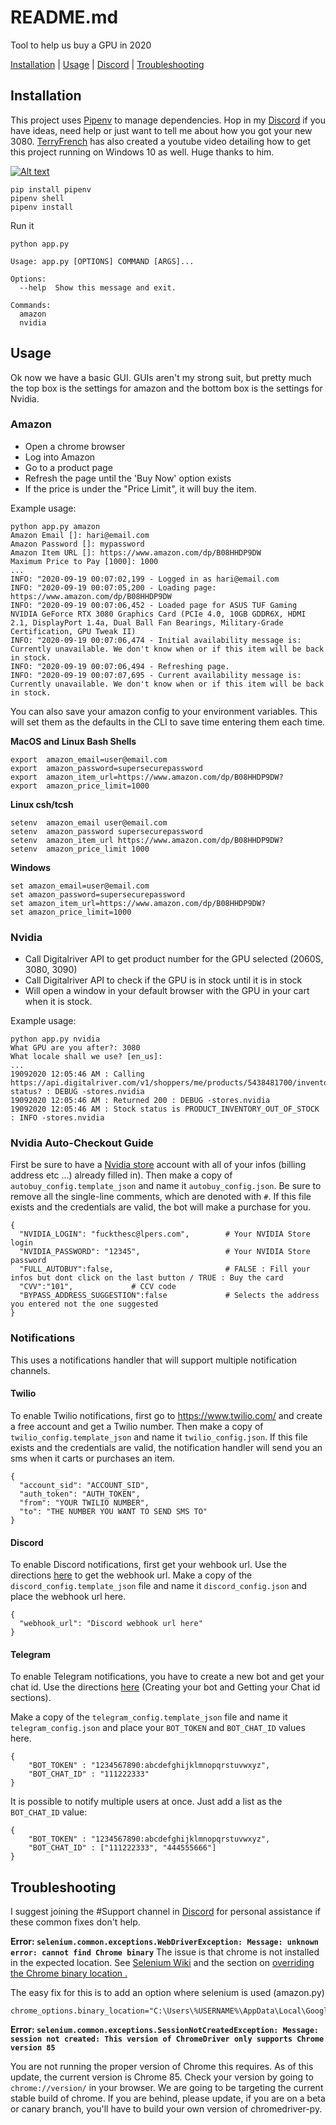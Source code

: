 # README.md

Tool to help us buy a GPU in 2020

[Installation](#Installation) | [Usage](#Usage) | [Discord](https://discord.gg/hQeUbRv)  | [Troubleshooting](#Troubleshooting)
## Installation

This project uses [Pipenv](https://pypi.org/project/pipenv/) to manage dependencies. Hop in my [Discord](https://discord.gg/hQeUbRv) if you have ideas, need help or just want to tell me about how you got your new 3080. [TerryFrench](https://github.com/TerryFrench) has also created a youtube video detailing how to get this project running on Windows 10 as well. Huge thanks to him. 

[![Alt text](https://img.youtube.com/vi/TvOQubunx6o/0.jpg)](https://www.youtube.com/watch?v=TvOQubunx6o)


```
pip install pipenv
pipenv shell 
pipenv install
```

Run it
```
python app.py

Usage: app.py [OPTIONS] COMMAND [ARGS]...

Options:
  --help  Show this message and exit.

Commands:
  amazon
  nvidia
```

## Usage

Ok now we have a basic GUI. GUIs aren't my strong suit, but pretty much the top box is the settings for amazon and
the bottom box is the settings for Nvidia. 

### Amazon 
- Open a chrome browser
- Log into Amazon
- Go to a product page
- Refresh the page until the 'Buy Now' option exists
- If the price is under the "Price Limit", it will buy the item.

Example usage:
```
python app.py amazon
Amazon Email []: hari@email.com
Amazon Password []: mypassword
Amazon Item URL []: https://www.amazon.com/dp/B08HHDP9DW
Maximum Price to Pay [1000]: 1000
...
INFO: "2020-09-19 00:07:02,199 - Logged in as hari@email.com
INFO: "2020-09-19 00:07:05,200 - Loading page: https://www.amazon.com/dp/B08HHDP9DW
INFO: "2020-09-19 00:07:06,452 - Loaded page for ASUS TUF Gaming NVIDIA GeForce RTX 3080 Graphics Card (PCIe 4.0, 10GB GDDR6X, HDMI 2.1, DisplayPort 1.4a, Dual Ball Fan Bearings, Military-Grade Certification, GPU Tweak II)
INFO: "2020-09-19 00:07:06,474 - Initial availability message is: Currently unavailable. We don't know when or if this item will be back in stock.
INFO: "2020-09-19 00:07:06,494 - Refreshing page.
INFO: "2020-09-19 00:07:07,695 - Current availability message is: Currently unavailable. We don't know when or if this item will be back in stock.
```

You can also save your amazon config to your environment variables. This will set them as the defaults in the CLI to save time entering them each time.

**MacOS and Linux Bash Shells**
```
export  amazon_email=user@email.com
export  amazon_password=supersecurepassword
export  amazon_item_url=https://www.amazon.com/dp/B08HHDP9DW?
export  amazon_price_limit=1000
```

**Linux csh/tcsh**
```
setenv  amazon_email user@email.com
setenv  amazon_password supersecurepassword
setenv  amazon_item_url https://www.amazon.com/dp/B08HHDP9DW?
setenv  amazon_price_limit 1000
```

**Windows**
```
set amazon_email=user@email.com
set amazon_password=supersecurepassword
set amazon_item_url=https://www.amazon.com/dp/B08HHDP9DW?
set amazon_price_limit=1000
```


### Nvidia 
- Call Digitalriver API to get product number for the GPU selected (2060S, 3080, 3090)
- Call Digitalriver API to check if the GPU is in stock until it is in stock
- Will open a window in your default browser with the GPU in your cart when it is stock.

Example usage:
```
python app.py nvidia
What GPU are you after?: 3080
What locale shall we use? [en_us]:
...
19092020 12:05:46 AM : Calling https://api.digitalriver.com/v1/shoppers/me/products/5438481700/inventory-status? : DEBUG -stores.nvidia
19092020 12:05:46 AM : Returned 200 : DEBUG -stores.nvidia
19092020 12:05:46 AM : Stock status is PRODUCT_INVENTORY_OUT_OF_STOCK : INFO -stores.nvidia

```

### Nvidia Auto-Checkout Guide
First be sure to have a [Nvidia store](https://www.nvidia.com/en-us/shop/) account with all of your infos (billing address etc ...) already filled in). 
Then make a copy of `autobuy_config.template_json` and name it `autobuy_config.json`. Be sure to remove all the single-line comments, which are denoted with `#`.
If this file exists and the credentials are valid, the bot will make a purchase for you.

```
{
  "NVIDIA_LOGIN": "fuckthesc@lpers.com",        # Your NVIDIA Store login
  "NVIDIA_PASSWORD": "12345",                   # Your NVIDIA Store password
  "FULL_AUTOBUY":false,                         # FALSE : Fill your infos but dont click on the last button / TRUE : Buy the card
  "CVV":"101",             # CCV code
  "BYPASS_ADDRESS_SUGGESTION":false             # Selects the address you entered not the one suggested
}
```

### Notifications
This uses a notifications handler that will support multiple notification channels. 

#### Twilio
To enable Twilio notifications, first go to https://www.twilio.com/ and create a free account and get a Twilio number.
Then make a copy of `twilio_config.template_json` and name it `twilio_config.json`. If this file exists and the credentials are
valid, the notification handler will send you an sms when it carts or purchases an item.
```
{
  "account_sid": "ACCOUNT_SID",
  "auth_token": "AUTH_TOKEN",
  "from": "YOUR TWILIO NUMBER",
  "to": "THE NUMBER YOU WANT TO SEND SMS TO"
}
```

#### Discord
To enable Discord notifications, first get your wehbook url. Use the directions [here](https://support.discord.com/hc/en-us/articles/228383668-Intro-to-Webhooks) to get the webhook url.
Make a copy of the `discord_config.template_json` file and name it `discord_config.json` and place the webhook url here. 
```
{
  "webhook_url": "Discord webhook url here"
}
```

#### Telegram
To enable Telegram notifications, you have to create a new bot and get your chat id. Use the directions [here](https://medium.com/@ManHay_Hong/how-to-create-a-telegram-bot-and-send-messages-with-python-4cf314d9fa3e) (Creating your bot and Getting your Chat id sections).

Make a copy of the `telegram_config.template_json` file and name it `telegram_config.json` and place your `BOT_TOKEN` and `BOT_CHAT_ID` values here. 
```
{
    "BOT_TOKEN" : "1234567890:abcdefghijklmnopqrstuvwxyz",
    "BOT_CHAT_ID" : "111222333"
}
```

It is possible to notify multiple users at once. Just add a list as the `BOT_CHAT_ID` value:

```
{
    "BOT_TOKEN" : "1234567890:abcdefghijklmnopqrstuvwxyz",
    "BOT_CHAT_ID" : ["111222333", "444555666"]
}
```


## Troubleshooting

I suggest joining the #Support channel in [Discord](https://discord.gg/hQeUbRv) for personal assistance if these common fixes don't help.

**Error: ```selenium.common.exceptions.WebDriverException: Message: unknown error: cannot find Chrome binary```** 
The issue is that chrome is not installed in the expected location. See [Selenium Wiki](https://github.com/SeleniumHQ/selenium/wiki/ChromeDriver#requirements) and the section on [overriding the Chrome binary location .](https://sites.google.com/a/chromium.org/chromedriver/capabilities#TOC-Using-a-Chrome-executable-in-a-non-standard-location)

The easy fix for this is to add an option where selenium is used (amazon.py)
```
chrome_options.binary_location="C:\Users\%USERNAME%\AppData\Local\Google\Chrome\Application\chrome.exe"
```

**Error: ```selenium.common.exceptions.SessionNotCreatedException: Message: session not created: This version of ChromeDriver only supports Chrome version 85```**

You are not running the proper version of Chrome this requires. As of this update, the current version is Chrome 85. Check your version by going to ```chrome://version/``` in your browser. We are going to be targeting the current stable build of chrome. If you are behind, please update, if you are on a beta or canary branch, you'll have to build your own version of chromedriver-py.

